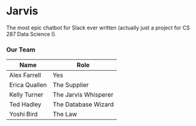 # Jarvis
The most epic chatbot for Slack ever written (actually just a project for CS 287 Data Science I).

### Our Team
| Name          | Role                     |
|---------------|------------------------- |
| Alex Farrell  | Yes                      |
| Erica Quallen | The Supplier             |
| Kelly Turner  | The Jarvis Whisperer     |
| Ted Hadley    | The Database Wizard      |
| Yoshi Bird    | The Law                  |
